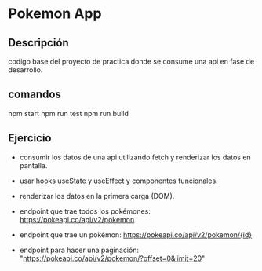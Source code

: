 # Pokemon App

## Descripción

codigo base del proyecto de practica donde se consume una api en fase de desarrollo.

## comandos

npm start
npm run test
npm run build

## Ejercicio

- consumir los datos de una api utilizando fetch y renderizar los datos en pantalla.
- usar hooks useState y useEffect y componentes funcionales.
- renderizar los datos en la primera carga (DOM).

- endpoint que trae todos los pokémones: https://pokeapi.co/api/v2/pokemon
- endpoint que trae un pokémon: https://pokeapi.co/api/v2/pokemon/{id}
- endpoint para hacer una paginación: "https://pokeapi.co/api/v2/pokemon/?offset=0&limit=20"
